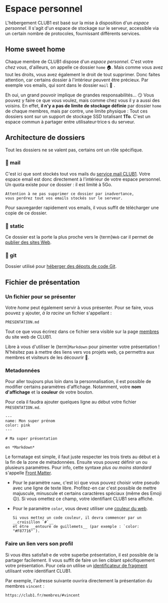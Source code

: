 Espace personnel
================

L'hébergement CLUB1 est basé sur la mise à disposition d'un *espace personnel*.
Il s'agit d'un espace de stockage sur le serveur, accessible via un certain
nombre de protocoles, fournissant différents services.


Home sweet home
---------------

Chaque membre de CLUB1 dispose d'un *espace personnel*.
C'est votre *chez vous*, d'ailleurs, on appelle ce dossier `home` 🏠.
Mais comme vous avez tout les droits, vous avez également le droit de tout supprimer.
Donc faites attention, car certains dossier à l'intérieur peuvent être précieux.
Par exemple vos emails, qui sont dans le dossier `mail` 🤯 .

Eh oui, un grand pouvoir implique de grandes responsabilités... 😏
Vous pouvez y faire ce que vous voulez, mais comme chez vous il y a aussi des voisins.
En effet, __il n'y a pas de limite de stockage définie__ par dossier `home` de chaque membres,
mais par contre, une limite physique :
Tout ces dossiers sont sur un support de stockage SSD totalisant __1To__.
C'est un espace commun à partager entre utilisateur&middot;trice&middot;s du serveur.


Architecture de dossiers
------------------------

Tout les dossiers ne se valent pas, certains ont un rôle spécifique.

### 📁 mail

C'est ici que sont stockés tout vos mails du [service mail CLUB1](/services/email.md).
Votre espace email est donc directement à l'intérieur de votre espace personnel.
Un quota existe pour ce dossier : il est limité à 5Go.

```{danger}
Attention à ne pas supprimer ce dossier par inadvertance,
vous perdrez tout vos emails stockés sur le serveur.
```

Pour sauvegarder rapidement vos emails,
il vous suffit de télécharger une copie de ce dossier.

### 📁 static

Ce dossier est la porte la plus proche vers le {term}`Web`
car il permet de [publier des sites Web](/services/web.md).

### 📁 git

Dossier utilisé pour [héberger des dépots de code Git](/services/git.md).



Fichier de présentation
-----------------------


### Un fichier pour se présenter

Votre *home* peut également servir à vous présenter.
Pour se faire, vous pouvez y ajouter, *à la racine* un fichier s'appellant :

    PRESENTATION.md

Tout ce que vous écrirez dans ce fichier sera visible sur la page
[membres](https://club1.fr/membres) du site web de CLUB1.

Libre à vous d'utiliser le {term}`Markdown` pour pimenter votre présentation !
N'hésitez pas à mettre des liens vers vos projets web,
ça permettra aux membres et visiteurs de les découvrir 🔎️.



### Metadonnées

Pour aller toujours plus loin dans la personnalisation,
il est possible de modifier certains paramètres d'affichage.
Notamment, votre __nom d'affichage__ et la __couleur__ de votre bouton.

Pour cela il faudra ajouter quelques ligne au début votre fichier `PRESENTATION.md`.

    ---
    name: Mon super prénom
    color: pink
    ---
    
    # Ma super présentation
    
    en *Markdown*

Le formatage est simple,
il faut juste respecter les trois tirets au début et à la fin de la zone de métadonnées.
Ensuite vous pouvez définir un ou plusieurs paramètres.
Pour info, cette syntaxe *plus ou moins standard* s'appelle [Front Matter](https://jekyllrb.com/docs/front-matter/).


- Pour le paramètre `name`, c'est ici que vous pouvez choisir votre pseudo avec une ligne de texte libre. Profitez-en car c'est possible de mettre majuscule, minuscule et certains caractères spéciaux (même des Emoji 😉). Si vous omettez ce champ, votre identifiant CLUB1 sera affiché.
- Pour le paramètre `color`,
  vous devez utiliser une [couleur du web](https://fr.wikipedia.org/wiki/Couleur_du_Web#Noms_de_couleurs_SVG_1.0).

  ```{important}
  Si vous mettez un code couleur, il devra commencer par un __croisillon `#`__
  et être __entouré de guillemets__ (par exemple : `color: "#F87716"`).
  ```




### Faire un lien vers son profil

Si vous êtes satisfait&middot;e de votre superbe présentation,
il est possible de la partager facilement.
Il vous suffit de faire un lien ciblant spécifiquement votre présentation.
Pour cela on utilise un [identificateur de fragment](https://fr.wikipedia.org/wiki/Identificateur_de_fragment)
utilisant votre identifiant CLUB1.

Par exemple, l'adresse suivante ouvrira directement la présentation du membres `vincent` :

    https://club1.fr/membres/#vincent


